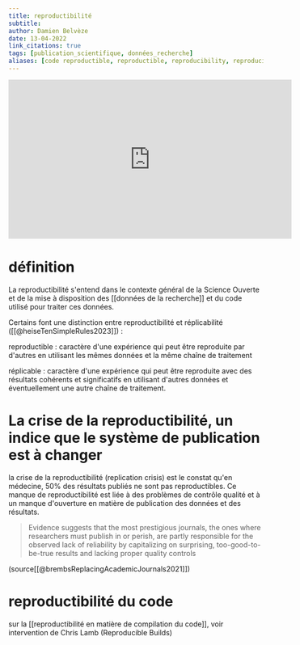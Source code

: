 ```yaml
---
title: reproductibilité
subtitle:
author: Damien Belvèze
date: 13-04-2022 
link_citations: true
tags: [publication_scientifique, données_recherche]
aliases: [code reproductible, reproductible, reproducibility, reproducible]
---
```


<iframe width="560" height="315" src="https://www.youtube.com/embed/Qrzkj5QmuC4?start=6" title="YouTube video player" frameborder="0" allow="accelerometer; autoplay; clipboard-write; encrypted-media; gyroscope; picture-in-picture" allowfullscreen></iframe>

# définition

La reproductibilité s'entend dans le contexte général de la Science Ouverte et de la mise à disposition des [[données de la recherche]] et du code utilisé pour traiter ces données. 

Certains font une distinction entre reproductibilité et réplicabilité ([[@heiseTenSimpleRules2023]]) : 

reproductible : caractère d'une expérience qui peut être reproduite par d'autres en utilisant les mêmes données et la même chaîne de traitement

réplicable : caractère d'une expérience qui peut être reproduite avec des résultats cohérents et significatifs en utilisant d'autres données et éventuellement une autre chaîne de traitement. 


# La crise de la reproductibilité, un indice que le système de publication est à changer

la crise de la reproductibilité (replication crisis) est le constat qu'en médecine, 50% des résultats publiés ne sont pas reproductibles. Ce manque de reproductibilité est liée à des problèmes de contrôle qualité et à un manque d'ouverture en matière de publication des données et des résultats. 

> Evidence suggests that the most prestigious journals, the ones where researchers must publish in or perish, are partly responsible for the observed lack of reliability by capitalizing on surprising, too-good-to-be-true results and lacking proper quality controls

(source[[@brembsReplacingAcademicJournals2021]])

# reproductibilité du code

sur la [[reproductibilité en matière de compilation du code]], voir intervention de Chris Lamb (Reproducible Builds)